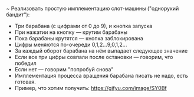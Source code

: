 ~ Реализовать простую имплементацию слот-машины ("однорукий бандит"):

* Три барабана (с цифрами от 0 до 9), и кнопка запуска
* При нажатии на кнопку — крутим барабаны
* Пока барабаны крутятся — кнопка заблокирована
* Цифры меняются по-очереди 0,1,2...9,0,1,2...
* За каждый оборот барабана на нём выпадает следующее значение
* Если все три цифры совпали после остановки — говорим, что победил
* Если нет — говорим "попробуй снова"
* Имплементация процесса вращения барабана писать не надо, есть готовая.
* Пример, что хотим получить: https://gifyu.com/image/SY0Bf